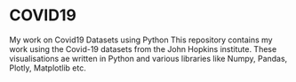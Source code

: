# COVID19
My work on Covid19 Datasets using Python
This repository contains my work using the Covid-19 datasets from the John Hopkins institute. These visualisations ae written in Python and various libraries like Numpy, Pandas, Plotly, Matplotlib etc.
